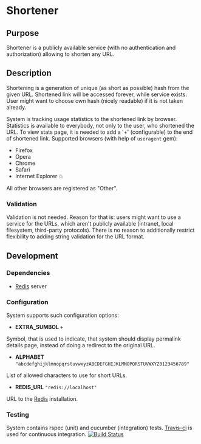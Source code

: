 # Shortener

## Purpose

Shortener is a publicly available service (with no authentication and authorization) allowing to shorten any URL.

## Description

Shortening is a generation of unique (as short as possible) hash from the given URL. Shortened link will be accessed forever, while service exists. User might want to choose own hash (nicely readable) if it is not taken already.

System is tracking usage statistics to the shortened link by browser. Statistics is available to everybody, not only to the user, who shortened the URL. To view stats page, it is needed to add a '+' (configurable) to the end of shortened link.
Supported browsers (with help of ```useragent``` gem):

* Firefox
* Opera
* Chrome
* Safari
* Internet Explorer :boom:

All other browsers are registered as "Other".

### Validation

Validation is not needed. Reason for that is: users might want to use a service for the URLs, which aren't publicly available (intranet, local filesystem, third-party protocols). There is no reason to additionally restrict flexibility to adding string validation for the URL format.

## Development

### Dependencies

* [Redis](http://redis.io/) server

### Configuration

System supports such configuration options:

* **EXTRA_SUMBOL** ```+```

Symbol, that is used to indicate, that system should display permalink details page, instead of doing a redirect to the original URL.

* **ALPHABET** ```"abcdefghijklmnopqrstuvwxyzABCDEFGHIJKLMNOPQRSTUVWXYZ0123456789"```

List of allowed characters to use for short URLs.

* **REDIS_URL** ```"redis://localhost"```

URL to the [Redis](http://redis.io/) installation.

### Testing

System contains rspec (unit) and cucumber (integration) tests.
[Travis-ci](https://travis-ci.org/maksar/shortener) is used for continuous integration.
[![Build Status](https://travis-ci.org/maksar/shortener.png?branch=master)](https://travis-ci.org/maksar/shortener)